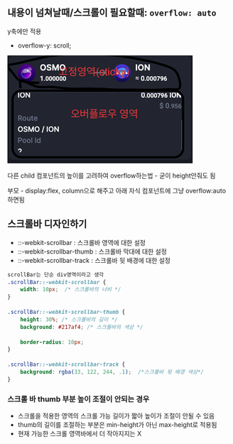 ## 내용이 넘쳐날때/스크롤이 필요할때: `overflow: auto`  
y축에만 적용  
* overflow-y: scroll;

![오버플로우](/images/overFlow.png)


다른 child 컴포넌트의 높이를 고려하여 overflow하는법 - 굳이 height안줘도 됨

부모 - display:flex, column으로 해주고 아래 자식 컴포넌트에 그냥 overflow:auto하면됨

## 스크롤바 디자인하기
* ::-webkit-scrollbar : 스크롤바 영역에 대한 설정
* ::-webkit-scrollbar-thumb : 스크롤바 막대에 대한 설정
* ::-webkit-scrollbar-track  : 스크롤바 뒷 배경에 대한 설정

```css
scrollBar는 단순 div영역이라고 생각
.scrollBar::-webkit-scrollbar {
    width: 10px;  /* 스크롤바의 너비 */
}

.scrollBar::-webkit-scrollbar-thumb {
    height: 30%; /* 스크롤바의 길이 */
    background: #217af4; /* 스크롤바의 색상 */
    
    border-radius: 10px;
}

.scrollBar::-webkit-scrollbar-track {
    background: rgba(33, 122, 244, .1);  /*스크롤바 뒷 배경 색상*/
}
```
### 스크롤 바 thumb 부분 높이 조절이 안되는 경우
- 스크롤을 적용한 영역의 스크롤 가능 길이가 짧아 높이가 조절이 안될 수 있음
- thumb의 길이를 조절하는 부분은 min-height가 아닌 max-height로 적용됨
- 현재 가능한 스크롤 영역바에서 더 작아지지는 X
